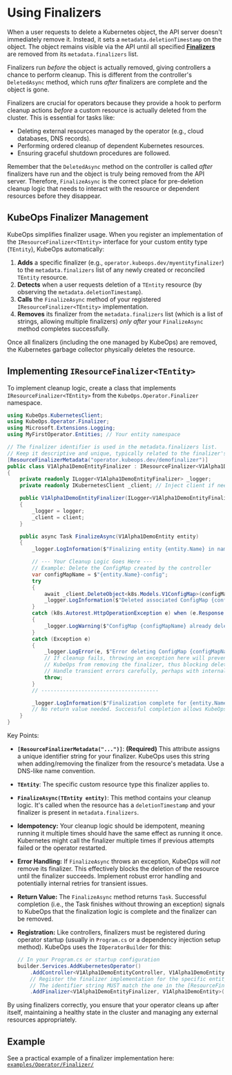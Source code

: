 # Using Finalizers

When a user requests to delete a Kubernetes object, the API server doesn't immediately remove it. Instead, it sets a `metadata.deletionTimestamp` on the object. The object remains visible via the API until all specified [**Finalizers**](https://kubernetes.io/docs/concepts/overview/working-with-objects/finalizers/) are removed from its `metadata.finalizers` list.

Finalizers run *before* the object is actually removed, giving controllers a chance to perform cleanup. This is different from the controller's `DeletedAsync` method, which runs *after* finalizers are complete and the object is gone.

Finalizers are crucial for operators because they provide a hook to perform cleanup actions *before* a custom resource is actually deleted from the cluster. This is essential for tasks like:

*   Deleting external resources managed by the operator (e.g., cloud databases, DNS records).
*   Performing ordered cleanup of dependent Kubernetes resources.
*   Ensuring graceful shutdown procedures are followed.

Remember that the `DeletedAsync` method on the controller is called *after* finalizers have run and the object is truly being removed from the API server. Therefore, `FinalizeAsync` is the correct place for pre-deletion cleanup logic that needs to interact with the resource or dependent resources before they disappear.

## KubeOps Finalizer Management

KubeOps simplifies finalizer usage. When you register an implementation of the `IResourceFinalizer<TEntity>` interface for your custom entity type (`TEntity`), KubeOps automatically:

1.  **Adds** a specific finalizer (e.g., `operator.kubeops.dev/myentityfinalizer`) to the `metadata.finalizers` list of any newly created or reconciled `TEntity` resource.
2.  **Detects** when a user requests deletion of a `TEntity` resource (by observing the `metadata.deletionTimestamp`).
3.  **Calls** the `FinalizeAsync` method of your registered `IResourceFinalizer<TEntity>` implementation.
4.  **Removes** its finalizer from the `metadata.finalizers` list (which is a list of strings, allowing multiple finalizers) *only after* your `FinalizeAsync` method completes successfully.

Once all finalizers (including the one managed by KubeOps) are removed, the Kubernetes garbage collector physically deletes the resource.

## Implementing `IResourceFinalizer<TEntity>`

To implement cleanup logic, create a class that implements `IResourceFinalizer<TEntity>` from the `KubeOps.Operator.Finalizer` namespace.

```csharp
using KubeOps.KubernetesClient;
using KubeOps.Operator.Finalizer;
using Microsoft.Extensions.Logging;
using MyFirstOperator.Entities; // Your entity namespace

// The finalizer identifier is used in the metadata.finalizers list.
// Keep it descriptive and unique, typically related to the finalizer's purpose.
[ResourceFinalizerMetadata("operator.kubeops.dev/demofinalizer")] 
public class V1Alpha1DemoEntityFinalizer : IResourceFinalizer<V1Alpha1DemoEntity>
{
    private readonly ILogger<V1Alpha1DemoEntityFinalizer> _logger;
    private readonly IKubernetesClient _client; // Inject client if needed for cleanup

    public V1Alpha1DemoEntityFinalizer(ILogger<V1Alpha1DemoEntityFinalizer> logger, IKubernetesClient client)
    {
        _logger = logger;
        _client = client;
    }

    public async Task FinalizeAsync(V1Alpha1DemoEntity entity)
    {
        _logger.LogInformation($"Finalizing entity {entity.Name} in namespace {entity.Namespace()}.");

        // --- Your Cleanup Logic Goes Here ---
        // Example: Delete the ConfigMap created by the controller
        var configMapName = $"{entity.Name}-config";
        try
        {
            await _client.DeleteObject<k8s.Models.V1ConfigMap>(configMapName, entity.Namespace());
            _logger.LogInformation($"Deleted associated ConfigMap {configMapName} for {entity.Name}.");
        }
        catch (k8s.Autorest.HttpOperationException e) when (e.Response.StatusCode == System.Net.HttpStatusCode.NotFound)
        {
            _logger.LogWarning($"ConfigMap {configMapName} already deleted for {entity.Name}.");
        }
        catch (Exception e)
        {
            _logger.LogError(e, $"Error deleting ConfigMap {configMapName} during finalization for {entity.Name}.");
            // If cleanup fails, throwing an exception here will prevent
            // KubeOps from removing the finalizer, thus blocking deletion.
            // Handle transient errors carefully, perhaps with internal retries.
            throw; 
        }
        // --------------------------------------

        _logger.LogInformation($"Finalization complete for {entity.Name}.");
        // No return value needed. Successful completion allows KubeOps to remove the finalizer.
    }
}
```

Key Points:

*   **`[ResourceFinalizerMetadata("...")]`**: **(Required)** This attribute assigns a unique identifier string for your finalizer. KubeOps uses this string when adding/removing the finalizer from the resource's metadata. Use a DNS-like name convention.
*   **`TEntity`**: The specific custom resource type this finalizer applies to.
*   **`FinalizeAsync(TEntity entity)`**: This method contains your cleanup logic. It's called when the resource has a `deletionTimestamp` and your finalizer is present in `metadata.finalizers`.
*   **Idempotency:** Your cleanup logic should be idempotent, meaning running it multiple times should have the same effect as running it once. Kubernetes might call the finalizer multiple times if previous attempts failed or the operator restarted.
*   **Error Handling:** If `FinalizeAsync` throws an exception, KubeOps will *not* remove its finalizer. This effectively blocks the deletion of the resource until the finalizer succeeds. Implement robust error handling and potentially internal retries for transient issues.
*   **Return Value:** The `FinalizeAsync` method returns `Task`. Successful completion (i.e., the Task finishes without throwing an exception) signals to KubeOps that the finalization logic is complete and the finalizer can be removed.
*   **Registration:** Like controllers, finalizers must be registered during operator startup (usually in `Program.cs` or a dependency injection setup method). KubeOps uses the `IOperatorBuilder` for this:

    ```csharp
    // In your Program.cs or startup configuration
    builder.Services.AddKubernetesOperator()
        .AddController<V1Alpha1DemoEntityController, V1Alpha1DemoEntity>()
        // Register the finalizer implementation for the specific entity
        // The identifier string MUST match the one in the [ResourceFinalizerMetadata] attribute.
        .AddFinalizer<V1Alpha1DemoEntityFinalizer, V1Alpha1DemoEntity>("operator.kubeops.dev/demofinalizer");
    ```

By using finalizers correctly, you ensure that your operator cleans up after itself, maintaining a healthy state in the cluster and managing any external resources appropriately.

## Example

See a practical example of a finalizer implementation here:
[`examples/Operator/Finalizer/`](../examples/Operator/Finalizer/)
